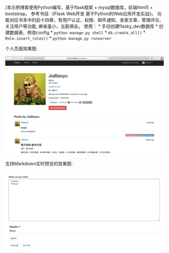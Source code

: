 /本示例博客使用Python编写，基于flask框架 + mysql数据库，前端html5 + bootstrap。
参考书目:《Flask Web开发 基于Python的Web应用开发实战》。
功能对应书本中的前十四章，有用户认证、权限、邮件通知、发表文章、管理评论、关注用户等功能,  麻雀虽小，五脏俱全。
使用：
    * 手动创建flasky_dev数据库
    * 创建数据表、修改config
    * `python manage.py shell`
    * `db.create_all()`
    * `Role.insert_roles()`
    * `python manage.py runserver`



个人页面效果图: 

![效果图1](./fig.png)

支持Markdown实时预览的效果图:

![效果图2](./fig2.jpg)